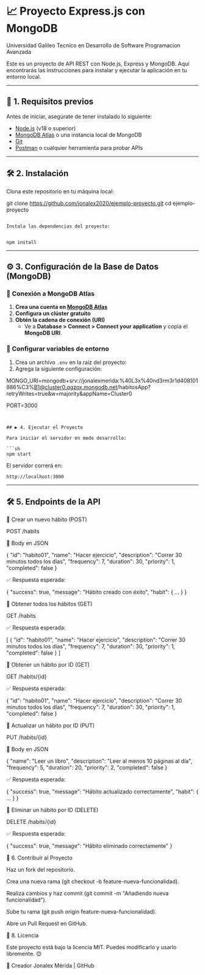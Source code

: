 # 📈 Proyecto Express.js con MongoDB
Universidad Galileo
Tecnico en Desarrollo de Software
Programacion Avanzada

Este es un proyecto de API REST con Node.js, Express y MongoDB. 
Aquí encontrarás las instrucciones para instalar y ejecutar la aplicación en tu entorno local.

---

## 🚀 1. Requisitos previos

Antes de iniciar, asegúrate de tener instalado lo siguiente:

- [Node.js](https://nodejs.org/) (v18 o superior)
- [MongoDB Atlas](https://www.mongodb.com/cloud/atlas) o una instancia local de MongoDB
- [Git](https://git-scm.com/)
- [Postman](https://www.postman.com/) o cualquier herramienta para probar APIs

---

## 🛠 2. Instalación

Clona este repositorio en tu máquina local:


git clone https://github.com/jonalex2020/ejemplo-proyecto.git
cd ejemplo-proyecto
```

Instala las dependencias del proyecto:


npm install
```

---

## ⚙ 3. Configuración de la Base de Datos (MongoDB)

### 📌 Conexión a MongoDB Atlas

1. **Crea una cuenta en [MongoDB Atlas](https://www.mongodb.com/cloud/atlas)**
2. **Configura un clúster gratuito**
3. **Obtén la cadena de conexión (URI)**  
   - Ve a **Database > Connect > Connect your application** y copia el **MongoDB URI**.

### 📌 Configurar variables de entorno

1. Crea un archivo `.env` en la raíz del proyecto:
2. Agrega la siguiente configuración:


MONGO_URI=mongodb+srv://jonalexmerida:%40L3x%40nd3rm3r1d408101986%C3%B1@cluster0.qgzox.mongodb.net/habitosApp?retryWrites=true&w=majority&appName=Cluster0

PORT=3000
```


## ▶ 4. Ejecutar el Proyecto

Para iniciar el servidor en modo desarrollo:

```sh
npm start
```

El servidor correrá en:

```
http://localhost:3000
```

---

## 🛠 5. Endpoints de la API

📌 Crear un nuevo hábito (POST)

POST /habits

📌 Body en JSON

{
    "id": "habito01",
    "name": "Hacer ejercicio",
    "description": "Correr 30 minutos todos los días",
    "frequency": 7,
    "duration": 30,
    "priority": 1,
    "completed": false
}

✅ Respuesta esperada:

{
    "success": true,
    "message": "Hábito creado con éxito",
    "habit": { ... }
}

📌 Obtener todos los hábitos (GET)

GET /habits

✅ Respuesta esperada:

[
    {
        "id": "habito01",
        "name": "Hacer ejercicio",
        "description": "Correr 30 minutos todos los días",
        "frequency": 7,
        "duration": 30,
        "priority": 1,
        "completed": false
    }
]

📌 Obtener un hábito por ID (GET)

GET /habits/{id}

✅ Respuesta esperada:

{
    "id": "habito01",
    "name": "Hacer ejercicio",
    "description": "Correr 30 minutos todos los días",
    "frequency": 7,
    "duration": 30,
    "priority": 1,
    "completed": false
}

📌 Actualizar un hábito por ID (PUT)

PUT /habits/{id}

📌 Body en JSON

{
    "name": "Leer un libro",
    "description": "Leer al menos 10 páginas al día",
    "frequency": 5,
    "duration": 20,
    "priority": 2,
    "completed": false
}

✅ Respuesta esperada:

{
    "success": true,
    "message": "Hábito actualizado correctamente",
    "habit": { ... }
}

📌 Eliminar un hábito por ID (DELETE)

DELETE /habits/{id}

✅ Respuesta esperada:

{
    "success": true,
    "message": "Hábito eliminado correctamente"
}


📝 6. Contribuir al Proyecto

Haz un fork del repositorio.

Crea una nueva rama (git checkout -b feature-nueva-funcionalidad).

Realiza cambios y haz commit (git commit -m "Añadiendo nueva funcionalidad").

Sube tu rama (git push origin feature-nueva-funcionalidad).

Abre un Pull Request en GitHub.

📄 8. Licencia

Este proyecto está bajo la licencia MIT. Puedes modificarlo y usarlo libremente. 😊

🤝 Creador
Jonalex Mérida | GitHub

